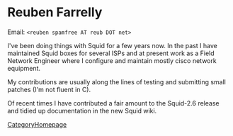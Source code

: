 # Reuben Farrelly

Email: `<reuben spamfree AT reub DOT net>`

I've been doing things with Squid for a few years now. In the past I
have maintained Squid boxes for several ISPs and at present work as a
Field Network Engineer where I configure and maintain mostly cisco
network equipment.

My contributions are usually along the lines of testing and submitting
small patches (I'm not fluent in C).

Of recent times I have contributed a fair amount to the Squid-2.6
release and tidied up documentation in the new Squid wiki.

[CategoryHomepage](https://wiki.squid-cache.org/ReubenFarrelly/CategoryHomepage#)
